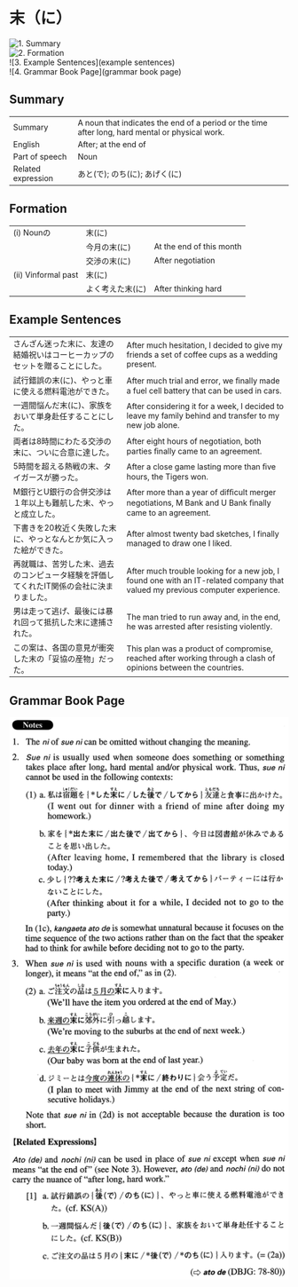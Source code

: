 # 末（に）

![1. Summary](summary)<br>
![2. Formation](formation)<br>
![3. Example Sentences](example sentences)<br>
![4. Grammar Book Page](grammar book page)<br>


## Summary

<table><tr>   <td>Summary</td>   <td>A noun that indicates the end of a period or the time after long, hard mental or physical work.</td></tr><tr>   <td>English</td>   <td>After; at the end of</td></tr><tr>   <td>Part of speech</td>   <td>Noun</td></tr><tr>   <td>Related expression</td>   <td>あと(で); のち(に); あげく(に)</td></tr></table>

## Formation

<table class="table"><tbody><tr class="tr head"><td class="td"><span class="numbers">(i)</span> <span class="bold">Nounの</span></td><td class="td"><span class="concept">末</span><span>(</span><span class="concept">に</span><span>)</span> </td><td class="td"></td></tr><tr class="tr"><td class="td"></td><td class="td"><span>今月の</span><span class="concept">末</span><span>(</span><span class="concept">に</span><span>)</span> </td><td class="td"><span>At the end of this month</span></td></tr><tr class="tr"><td class="td"></td><td class="td"><span>交渉の</span><span class="concept">末</span><span>(</span><span class="concept">に</span><span>)</span> </td><td class="td"><span>After negotiation</span></td></tr><tr class="tr head"><td class="td"><span class="numbers">(ii)</span> <span class="bold">Vinformal past</span></td><td class="td"><span class="concept">末</span><span>(</span><span class="concept">に</span><span>)</span> </td><td class="td"></td></tr><tr class="tr"><td class="td"></td><td class="td"><span>よく考えた</span><span class="concept">末</span><span>(</span><span class="concept">に</span><span>)</span> </td><td class="td"><span>After thinking hard</span></td></tr></tbody></table>

## Example Sentences

<table><tr>   <td>さんざん迷った末に、友達の結婚祝いはコーヒーカップのセットを贈ることにした。</td>   <td>After much hesitation, I decided to give my friends a set of coffee cups as a wedding present.</td></tr><tr>   <td>試行錯誤の末(に)、やっと車に使える燃料電池ができた。</td>   <td>After much trial and error, we ﬁnally made a fuel cell battery that can be used in cars.</td></tr><tr>   <td>一週間悩んだ末(に)、家族をおいて単身赴任することにした。</td>   <td>After considering it for a week, I decided to leave my family behind and transfer to my new job alone.</td></tr><tr>   <td>両者は8時間にわたる交渉の末に、ついに合意に達した。</td>   <td>After eight hours of negotiation, both parties ﬁnally came to an agreement.</td></tr><tr>   <td>5時間を超える熱戦の末、タイガースが勝った。</td>   <td>After a close game lasting more than ﬁve hours, the Tigers won.</td></tr><tr>   <td>M銀行とU銀行の合併交渉は１年以上も難航した末、やっと成立した。</td>   <td>After more than a year of difﬁcult merger negotiations, M Bank and U Bank ﬁnally came to an agreement.</td></tr><tr>   <td>下書きを20枚近く失敗した末に、やっとなんとか気に入った絵ができた。</td>   <td>After almost twenty bad sketches, I finally managed to draw one I liked.</td></tr><tr>   <td>再就職は、苦労した末、過去のコンピュータ経験を評価してくれたIT関係の会社に決まりました。</td>   <td>After much trouble looking for a new job, I found one with an IT-related company that valued my previous computer experience.</td></tr><tr>   <td>男は走って逃げ、最後には暴れ回って抵抗した末に逮捕された。</td>   <td>The man tried to run away and, in the end, he was arrested after resisting violently.</td></tr><tr>   <td>この案は、各国の意見が衝突した末の「妥協の産物」だった。</td>   <td>This plan was a product of compromise, reached after working through a clash of opinions between the countries.</td></tr></table>

## Grammar Book Page

![](../img/Advanced末(に).png)

